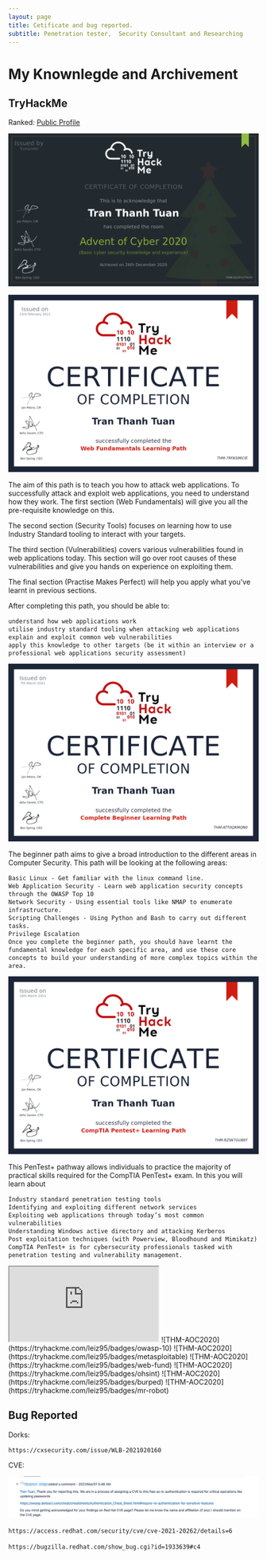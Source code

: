 ```yaml
---
layout: page
title: Cetificate and bug reported.
subtitle: Penetration tester,  Security Consultant and Researching
---
```



# My Knownlegde and Archivement

## TryHackMe
Ranked: [Public Profile](https://tryhackme.com/p/leiz95)

<script src="https://tryhackme.com/badge/16445"></script>

![THM-AOC2020](/assets/img/THM-AOC2020.png)

![THM-AOC2020](/assets/img/THM-WF.png)

The aim of this path is to teach you how to attack web applications. To successfully attack and exploit web applications, you need to understand how they work. The first section (Web Fundamentals) will give you all the pre-requisite knowledge on this. 

The second section (Security Tools) focuses on learning how to use Industry Standard tooling to interact with your targets. 

The third section (Vulnerabilities) covers various vulnerabilities found in web applications today. This section will go over root causes of these vulnerabilities and give you hands on experience on exploiting them.

The final section (Practise Makes Perfect) will help you apply what you've learnt in previous sections.

After completing this path, you should be able to:

    understand how web applications work
    utilise industry standard tooling when attacking web applications
    explain and exploit common web vulnerabilities
    apply this knowledge to other targets (be it within an interview or a professional web applications security assessment)

![THM-AOC2020](/assets/img/THM-BP.png)


The beginner path aims to give a broad introduction to the different areas in Computer Security. This path will be looking at the following areas:

    Basic Linux - Get familiar with the linux command line.
    Web Application Security - Learn web application security concepts through the OWASP Top 10
    Network Security - Using essential tools like NMAP to enumerate infrastructure.
    Scripting Challenges - Using Python and Bash to carry out different tasks.
    Privilege Escalation
    Once you complete the beginner path, you should have learnt the fundamental knowledge for each specific area, and use these core concepts to build your understanding of more complex topics within the area.

![THM-AOC2020](/assets/img/THM-COM.png)

This PenTest+ pathway allows individuals to practice the majority of practical skills required for the CompTIA PenTest+ exam. In this you will learn about

    Industry standard penetration testing tools
    Identifying and exploiting different network services
    Exploiting web applications through today’s most common vulnerabilities
    Understanding Windows active directory and attacking Kerberos
    Post exploitation techniques (with Powerview, Bloodhound and Mimikatz)
    CompTIA PenTest+ is for cybersecurity professionals tasked with penetration testing and vulnerability management.

<iframe src='https://tryhackme.com/leiz95/badges/pentestingtools' > </iframe>
![THM-AOC2020](https://tryhackme.com/leiz95/badges/owasp-10)
![THM-AOC2020](https://tryhackme.com/leiz95/badges/metasploitable)
![THM-AOC2020](https://tryhackme.com/leiz95/badges/web-fund)
![THM-AOC2020](https://tryhackme.com/leiz95/badges/ohsint)
![THM-AOC2020](https://tryhackme.com/leiz95/badges/burped)
![THM-AOC2020](https://tryhackme.com/leiz95/badges/mr-robot)


## Bug Reported

Dorks: 

    https://cxsecurity.com/issue/WLB-2021020160

CVE:

![THM-AOC2020](/assets/img/cve2021.png)

    https://access.redhat.com/security/cve/cve-2021-20262/details=6

    https://bugzilla.redhat.com/show_bug.cgi?id=1933639#c4


  